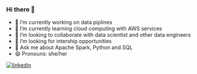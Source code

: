 ### Hi there 👋


- 🔭 I’m currently working on data piplines
- 🌱 I’m currently learning cloud computing with AWS services
- 👯 I’m looking to collaborate with data scientist and other data engineers
- 🤔 I’m looking for intership opportunities
- 💬 Ask me about Apache Spark, Python and SQL
- 😄 Pronouns: she/her

[![linkedin](https://img.shields.io/badge/linkedin-0A66C2?style=for-the-badge&logo=linkedin&logoColor=white)](https://www.linkedin.com/in/favour-apeh/)

<!--
**FavourApeh/FavourApeh** is a ✨ _special_ ✨ repository because its `README.md` (this file) appears on your GitHub profile.

Here are some ideas to get you started:


-->
